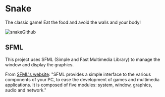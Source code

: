 # Snake
The classic game! Eat the food and avoid the walls and your body!

![snakeGithub](https://github.com/user-attachments/assets/12551b53-936d-4131-be1e-2b8c7c935fcb)

## SFML
This project uses SFML (Simple and Fast Multimedia Library) to manage the window and display the graphics.

From [SFML's website](https://www.sfml-dev.org/): "SFML provides a simple interface to the various components of your PC, to ease the development of games and multimedia applications. It is composed of five modules: system, window, graphics, audio and network."
